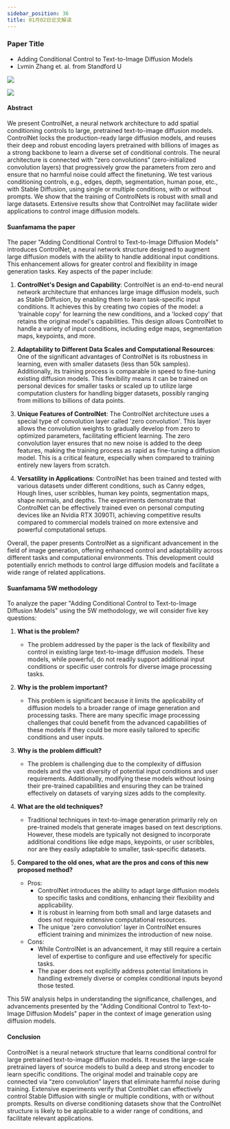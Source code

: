 ```yaml
---
sidebar_position: 36
title: 01月02日论文解读
---
```


### Paper Title
* Adding Conditional Control to Text-to-Image Diffusion Models
* Lvmin Zhang et. al. from Standford U

![](./20240102/../20230102/fig.1.png)

![](./20240102/../20230102/fig.7.png)

#### Abstract
We present ControlNet, a neural network architecture to add spatial conditioning controls to large, pretrained text-to-image diffusion models. ControlNet locks the production-ready large diffusion models, and reuses their deep and robust encoding layers pretrained with billions of images as a strong backbone to learn a diverse set of conditional controls. The neural architecture is connected with “zero convolutions” (zero-initialized convolution layers) that progressively grow the parameters from zero and ensure that no harmful noise could affect the finetuning. We test various conditioning controls, e.g., edges, depth, segmentation, human pose, etc., with Stable Diffusion, using single or multiple conditions, with or without prompts. We show that the training of ControlNets is robust with small and large datasets. Extensive results show that ControlNet may facilitate wider applications to control image diffusion models.

#### Suanfamama the paper
The paper "Adding Conditional Control to Text-to-Image Diffusion Models" introduces ControlNet, a neural network structure designed to augment large diffusion models with the ability to handle additional input conditions. This enhancement allows for greater control and flexibility in image generation tasks. Key aspects of the paper include:

1. **ControlNet's Design and Capability**: ControlNet is an end-to-end neural network architecture that enhances large image diffusion models, such as Stable Diffusion, by enabling them to learn task-specific input conditions. It achieves this by creating two copies of the model: a 'trainable copy' for learning the new conditions, and a 'locked copy' that retains the original model's capabilities. This design allows ControlNet to handle a variety of input conditions, including edge maps, segmentation maps, keypoints, and more.

2. **Adaptability to Different Data Scales and Computational Resources**: One of the significant advantages of ControlNet is its robustness in learning, even with smaller datasets (less than 50k samples). Additionally, its training process is comparable in speed to fine-tuning existing diffusion models. This flexibility means it can be trained on personal devices for smaller tasks or scaled up to utilize large computation clusters for handling bigger datasets, possibly ranging from millions to billions of data points.

3. **Unique Features of ControlNet**: The ControlNet architecture uses a special type of convolution layer called 'zero convolution'. This layer allows the convolution weights to gradually develop from zero to optimized parameters, facilitating efficient learning. The zero convolution layer ensures that no new noise is added to the deep features, making the training process as rapid as fine-tuning a diffusion model. This is a critical feature, especially when compared to training entirely new layers from scratch.

4. **Versatility in Applications**: ControlNet has been trained and tested with various datasets under different conditions, such as Canny edges, Hough lines, user scribbles, human key points, segmentation maps, shape normals, and depths. The experiments demonstrate that ControlNet can be effectively trained even on personal computing devices like an Nvidia RTX 3090TI, achieving competitive results compared to commercial models trained on more extensive and powerful computational setups.

Overall, the paper presents ControlNet as a significant advancement in the field of image generation, offering enhanced control and adaptability across different tasks and computational environments. This development could potentially enrich methods to control large diffusion models and facilitate a wide range of related applications.

#### Suanfamama 5W methodology
To analyze the paper "Adding Conditional Control to Text-to-Image Diffusion Models" using the 5W methodology, we will consider five key questions:

1. **What is the problem?**
   - The problem addressed by the paper is the lack of flexibility and control in existing large text-to-image diffusion models. These models, while powerful, do not readily support additional input conditions or specific user controls for diverse image processing tasks.

2. **Why is the problem important?**
   - This problem is significant because it limits the applicability of diffusion models to a broader range of image generation and processing tasks. There are many specific image processing challenges that could benefit from the advanced capabilities of these models if they could be more easily tailored to specific conditions and user inputs.

3. **Why is the problem difficult?**
   - The problem is challenging due to the complexity of diffusion models and the vast diversity of potential input conditions and user requirements. Additionally, modifying these models without losing their pre-trained capabilities and ensuring they can be trained effectively on datasets of varying sizes adds to the complexity.

4. **What are the old techniques?**
   - Traditional techniques in text-to-image generation primarily rely on pre-trained models that generate images based on text descriptions. However, these models are typically not designed to incorporate additional conditions like edge maps, keypoints, or user scribbles, nor are they easily adaptable to smaller, task-specific datasets.

5. **Compared to the old ones, what are the pros and cons of this new proposed method?**
   - Pros:
     - ControlNet introduces the ability to adapt large diffusion models to specific tasks and conditions, enhancing their flexibility and applicability.
     - It is robust in learning from both small and large datasets and does not require extensive computational resources.
     - The unique 'zero convolution' layer in ControlNet ensures efficient training and minimizes the introduction of new noise.
   - Cons:
     - While ControlNet is an advancement, it may still require a certain level of expertise to configure and use effectively for specific tasks.
     - The paper does not explicitly address potential limitations in handling extremely diverse or complex conditional inputs beyond those tested.

This 5W analysis helps in understanding the significance, challenges, and advancements presented by the "Adding Conditional Control to Text-to-Image Diffusion Models" paper in the context of image generation using diffusion models.

#### Conclusion
ControlNet is a neural network structure that learns conditional control for large pretrained text-to-image diffusion models. It reuses the large-scale pretrained layers of source models to build a deep and strong encoder to learn specific conditions. The original model and trainable copy are connected via “zero convolution” layers that eliminate harmful noise during training. Extensive experiments verify that ControlNet can effectively control Stable Diffusion with single or multiple conditions, with or without prompts. Results on diverse conditioning datasets show that the ControlNet structure is likely to be applicable to a wider range of conditions, and facilitate relevant applications.